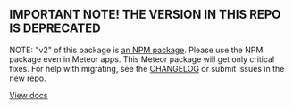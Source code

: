 ## IMPORTANT NOTE! THE VERSION IN THIS REPO IS DEPRECATED

NOTE: "v2" of this package is [an NPM package](https://github.com/aldeed/simple-schema-js). Please use the NPM package even in Meteor apps. This Meteor package will get only critical fixes. For help with migrating, see the [CHANGELOG](https://github.com/aldeed/meteor-simple-schema/blob/master/CHANGELOG.md#200) or submit issues in the new repo.

[View docs](DOCS.md)
